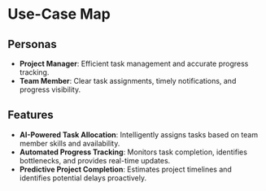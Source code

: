 # Use-Case Map

## Personas
- **Project Manager**: Efficient task management and accurate progress tracking.
- **Team Member**: Clear task assignments, timely notifications, and progress visibility.

## Features
- **AI-Powered Task Allocation**: Intelligently assigns tasks based on team member skills and availability.
- **Automated Progress Tracking**: Monitors task completion, identifies bottlenecks, and provides real-time updates.
- **Predictive Project Completion**: Estimates project timelines and identifies potential delays proactively.

